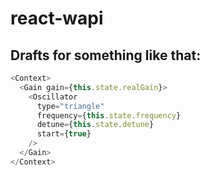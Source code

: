 # react-wapi

## Drafts for something like that:

```js
<Context>
  <Gain gain={this.state.realGain}>
    <Oscillator
      type="triangle"
      frequency={this.state.frequency}
      detune={this.state.detune}
      start={true}
    />
  </Gain>
</Context>
```
